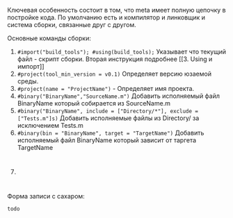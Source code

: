 Ключевая особенность состоит в том, что meta имеет
полную цепочку в постройке кода. 
По умолчанию есть и компилятор и линковщик 
и система сборки, связанные друг с другом.

Основные команды сборки:
1) `#import("build_tools"); #using(build_tools);` Указывает что текущий файл - скрипт сборки. Вторая инструкция подробнее [[3. Using и импорт]]
2) `#project(tool_min_version = v0.1)` Определяет версию юзаемой среды.
3) `#project(name = "ProjectName")` - Определяет имя проекта.
4) `#binary("BinaryName","SourceName.m")`
Добавить исполняемый файл BinaryName который собирается из SourceName.m
5) `#binary("BinaryName", include = ["Directory/*"], exclude = ["Tests.m"]s)` 
Добавить исполняемые файлы из Directory/ за исключением Tests.m
6) `#binary(bin = "BinaryName", target = "TargetName")`
Добавить исполняемый файл  BinaryName который зависит от таргета TargetName
7) #

Форма записи с сахаром:
```
todo
```